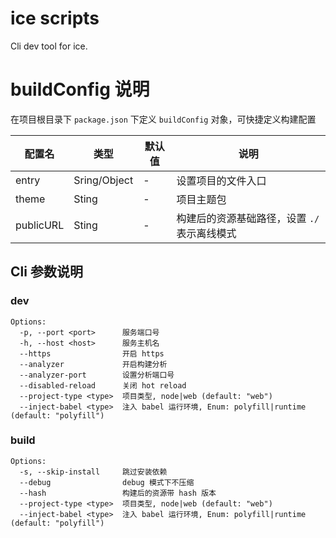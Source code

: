 # ice scripts

Cli dev tool for ice.

# buildConfig 说明

在项目根目录下 `package.json` 下定义 `buildConfig` 对象，可快捷定义构建配置

| 配置名    | 类型         | 默认值 | 说明                                         |
| --------- | ------------ | ------ | -------------------------------------------- |
| entry     | Sring/Object | -      | 设置项目的文件入口                           |
| theme     | Sting        | -      | 项目主题包                                   |
| publicURL | Sting        | -      | 构建后的资源基础路径，设置 `./` 表示离线模式 |

## Cli 参数说明

### dev

```
Options:
  -p, --port <port>      服务端口号
  -h, --host <host>      服务主机名
  --https                开启 https
  --analyzer             开启构建分析
  --analyzer-port        设置分析端口号
  --disabled-reload      关闭 hot reload
  --project-type <type>  项目类型, node|web (default: "web")
  --inject-babel <type>  注入 babel 运行环境, Enum: polyfill|runtime (default: "polyfill")
```

### build

```
Options:
  -s, --skip-install     跳过安装依赖
  --debug                debug 模式下不压缩
  --hash                 构建后的资源带 hash 版本
  --project-type <type>  项目类型, node|web (default: "web")
  --inject-babel <type>  注入 babel 运行环境, Enum: polyfill|runtime (default: "polyfill")
```
